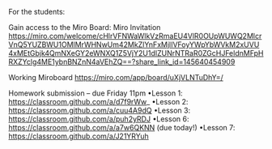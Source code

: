 

For the students:

Gain access to the Miro Board: Miro Invitation
https://miro.com/welcome/cHlrVFNWaWlkVzRmaEU4VlR0OUpWUWQ2MlcrVnQ5YUZBWU1OMlMrWHNwUm42MkZlYnFxMjlIVFoyYWpYbWVkM2xUVU4xMEtGbjk4QmNXeGY2eWNXQ1Z5VjY2U1dIZUNrNTRaR0ZGcHJFeldnMFpHRXZYclg4ME1ybnBNZnN4aVEhZQ==?share_link_id=145640454909

Working Miroboard
https://miro.com/app/board/uXjVLNTuDhY=/

Homework submission – due Friday 11pm 
•Lesson 1: https://classroom.github.com/a/d7f9rWw_
•Lesson 2: https://classroom.github.com/a/cuu4A9dQ
•Lesson 3: https://classroom.github.com/a/puh2yRDJ
•Lesson 6: https://classroom.github.com/a/a7w6QKNN (due today!)
•Lesson 7: https://classroom.github.com/a/J21YRYuh
